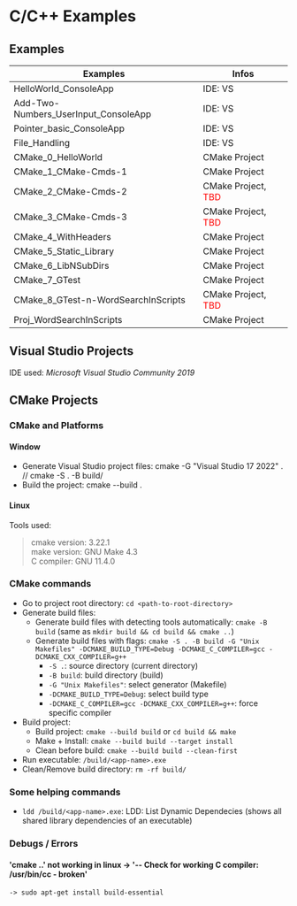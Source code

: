 # C/C++ Examples

## Examples
| Examples                             | Infos                                               |
| ------------------------------------ | --------------------------------------------------- |
| HelloWorld_ConsoleApp                | IDE: VS                                             |
| Add-Two-Numbers_UserInput_ConsoleApp | IDE: VS                                             |
| Pointer_basic_ConsoleApp             | IDE: VS                                             |
| File_Handling                        | IDE: VS                                             |
| CMake_0_HelloWorld                   | CMake Project                                       |
| CMake_1_CMake-Cmds-1                 | CMake Project                                       |
| CMake_2_CMake-Cmds-2                 | CMake Project, <span style="color: red;">TBD</span> |
| CMake_3_CMake-Cmds-3                 | CMake Project, <span style="color: red;">TBD</span> |
| CMake_4_WithHeaders                  | CMake Project                                       |
| CMake_5_Static_Library               | CMake Project                                       |
| CMake_6_LibNSubDirs                  | CMake Project                                       |
| CMake_7_GTest                        | CMake Project                                       |
| CMake_8_GTest-n-WordSearchInScripts  | CMake Project, <span style="color: red;">TBD</span> |
| Proj_WordSearchInScripts             | CMake Project                                       |

## Visual Studio Projects
IDE used: *Microsoft Visual Studio Community 2019*

## CMake Projects
### CMake and Platforms
#### Window
- Generate Visual Studio project files: cmake -G "Visual Studio 17 2022" .  //  cmake -S . -B build/
- Build the project: cmake --build .

#### Linux
Tools used:  
> cmake version: 3.22.1  
> make version: GNU Make 4.3  
> C compiler: GNU 11.4.0  

### CMake commands
- Go to project root directory: `cd <path-to-root-directory>`
- Generate build files:
  - Generate build files with detecting tools automatically: `cmake -B build` (same as `mkdir build && cd build && cmake ..`)
  - Generate build files with flags: `cmake -S . -B build -G "Unix Makefiles" -DCMAKE_BUILD_TYPE=Debug -DCMAKE_C_COMPILER=gcc -DCMAKE_CXX_COMPILER=g++`
    - `-S .`: source directory (current directory)
    - `-B build`: build directory (build)
    - `-G "Unix Makefiles"`: select generator (Makefile)
    - `-DCMAKE_BUILD_TYPE=Debug`: select build type
    - `-DCMAKE_C_COMPILER=gcc -DCMAKE_CXX_COMPILER=g++`: force specific compiler
- Build project:
  - Build project: `cmake --build build` or `cd build && make`
  - Make + Install: `cmake --build build --target install`
  - Clean before build: `cmake --build build --clean-first`
- Run executable: `/build/<app-name>.exe`
- Clean/Remove build directory: `rm -rf build/`

### Some helping commands
- `ldd /build/<app-name>.exe`: LDD: List Dynamic Dependecies (shows all shared library dependencies of an executable)

### Debugs / Errors
#### 'cmake ..' not working in linux -> '-- Check for working C compiler: /usr/bin/cc - broken'
    -> sudo apt-get install build-essential
